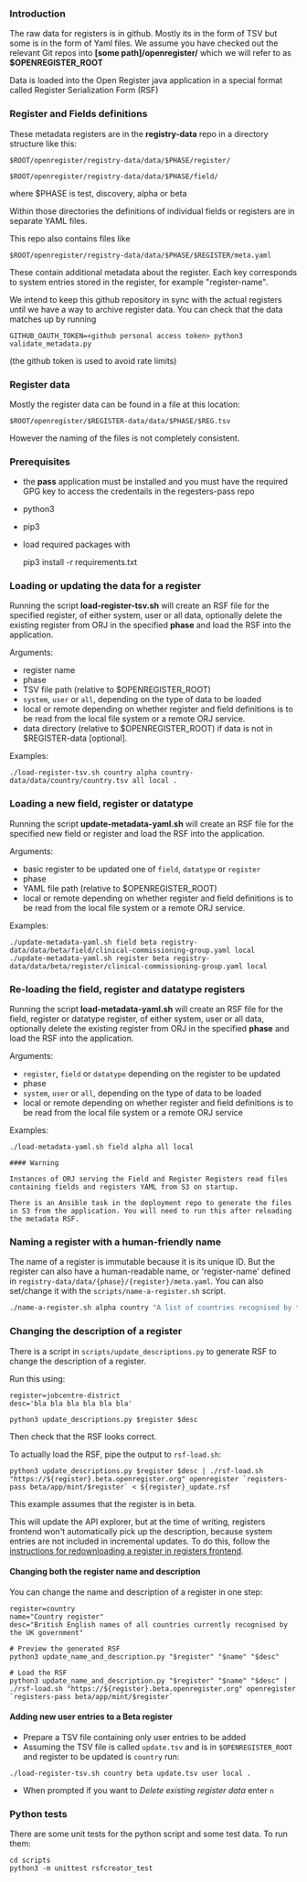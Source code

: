 ### Introduction

The raw data for registers is in github. Mostly its in the form of TSV but some is in the form of Yaml files.
We assume you have checked out the relevant Git repos into **[some path]/openregister/** which we will refer to as
**$OPENREGISTER_ROOT**

Data is loaded into the Open Register java application in a special format called Register Serialization Form (RSF)

### Register and Fields definitions

These metadata registers are in the **registry-data** repo in a directory structure like this:

    $ROOT/openregister/registry-data/data/$PHASE/register/

    $ROOT/openregister/registry-data/data/$PHASE/field/

where $PHASE is test, discovery, alpha or beta

Within those directories the definitions of individual fields or registers are in separate YAML files.

This repo also contains files like

    $ROOT/openregister/registry-data/data/$PHASE/$REGISTER/meta.yaml

These contain additional metadata about the register. Each key corresponds to system entries stored in the register, for example "register-name".

We intend to keep this github repository in sync with the actual registers until we have a way to archive register data. You can check that the data matches up by running

    GITHUB_OAUTH_TOKEN=<github personal access token> python3 validate_metadata.py

(the github token is used to avoid rate limits)

### Register data

Mostly the register data can be found in a file at this location:

    $ROOT/openregister/$REGISTER-data/data/$PHASE/$REG.tsv

However the naming of the files is not completely consistent.

### Prerequisites

- the **pass** application must be installed and you must have the required GPG key to access
  the credentails in the regesters-pass repo
- python3
- pip3
- load required packages with


    pip3 install -r requirements.txt


### Loading or updating the data for a register

Running the script **load-register-tsv.sh** will create an RSF file for the specified register, of either system, user or all data, optionally delete the existing
register from ORJ in the specified **phase** and load the RSF into the application.

Arguments:
- register name
- phase
- TSV file path (relative to $OPENREGISTER_ROOT)
- `system`, `user` or `all`, depending on the type of data to be loaded
- local or remote depending on whether register and field definitions is to be read from the local file system or a remote ORJ service.
- data directory (relative to $OPENREGISTER_ROOT) if data is not in $REGISTER-data [optional].

Examples:

    ./load-register-tsv.sh country alpha country-data/data/country/country.tsv all local .

### Loading a new field, register or datatype

Running the script **update-metadata-yaml.sh** will create an RSF file for the specified new field or register and load the RSF into the application.

Arguments:
- basic register to be updated one of `field`, `datatype` or `register`
- phase
- YAML file path (relative to $OPENREGISTER_ROOT)
- local or remote depending on whether register and field definitions is to be read from the local file system or a remote ORJ service.

Examples:

    ./update-metadata-yaml.sh field beta registry-data/data/beta/field/clinical-commissioning-group.yaml local
    ./update-metadata-yaml.sh register beta registry-data/data/beta/register/clinical-commissioning-group.yaml local


### Re-loading the field, register and datatype registers

Running the script **load-metadata-yaml.sh** will create an RSF file for the field, register or datatype register, of either system, user or all data, optionally delete the existing register from ORJ in the specified **phase** and load the RSF into the application.

Arguments:
- `register`, `field` or `datatype` depending on the register to be updated
- phase
- `system`, `user` or `all`, depending on the type of data to be loaded
- local or remote depending on whether register and field definitions is to be read from the local file system or a remote ORJ service

Examples:

    ./load-metadata-yaml.sh field alpha all local 

    #### Warning

    Instances of ORJ serving the Field and Register Registers read files containing fields and registers YAML from S3 on startup.

    There is an Ansible task in the deployment repo to generate the files in S3 from the application. You will need to run this after reloading the metadata RSF.

### Naming a register with a human-friendly name

The name of a register is immutable because it is its unique ID.  But the
register can also have a human-readable name, or 'register-name' defined in
`registry-data/data/{phase}/{register}/meta.yaml`.  You can also set/change it
with the `scripts/name-a-register.sh` script.

```sh
./name-a-register.sh alpha country "A list of countries recognised by the UK"
```

### Changing the description of a register

There is a script in `scripts/update_descriptions.py` to generate RSF to change the description of a register.

Run this using:

```
register=jobcentre-district
desc='bla bla bla bla bla bla'

python3 update_descriptions.py $register $desc
```

Then check that the RSF looks correct.

To actually load the RSF, pipe the output to `rsf-load.sh`:

```
python3 update_descriptions.py $register $desc | ./rsf-load.sh "https://${register}.beta.openregister.org" openregister `registers-pass beta/app/mint/$register` < ${register}_update.rsf
```

This example assumes that the register is in beta.

This will update the API explorer, but at the time of writing, registers frontend won't automatically pick up the description, because system entries are not included in incremental updates. To do this, follow the [instructions for redownloading a register in registers frontend](https://github.com/openregister/registers-frontend#populating-the-database-with-register-data-on-paas).

#### Changing both the register name and description

You can change the name and description of a register in one step:

```
register=country
name="Country register"
desc="British English names of all countries currently recognised by the UK government"

# Preview the generated RSF
python3 update_name_and_description.py "$register" "$name" "$desc"

# Load the RSF
python3 update_name_and_description.py "$register" "$name" "$desc" | ./rsf-load.sh "https://${register}.beta.openregister.org" openregister `registers-pass beta/app/mint/$register`
```

#### Adding new user entries to a Beta register
* Prepare a TSV file containing only user entries to be added
* Assuming the TSV file is called `update.tsv` and is in `$OPENREGISTER_ROOT` and register to be updated is `country` run:  
```
./load-register-tsv.sh country beta update.tsv user local .
```
* When prompted if you want to *Delete existing register data* enter `n`

### Python tests

There are some unit tests for the python script and some test data. To run them:

    cd scripts
    python3 -m unittest rsfcreator_test